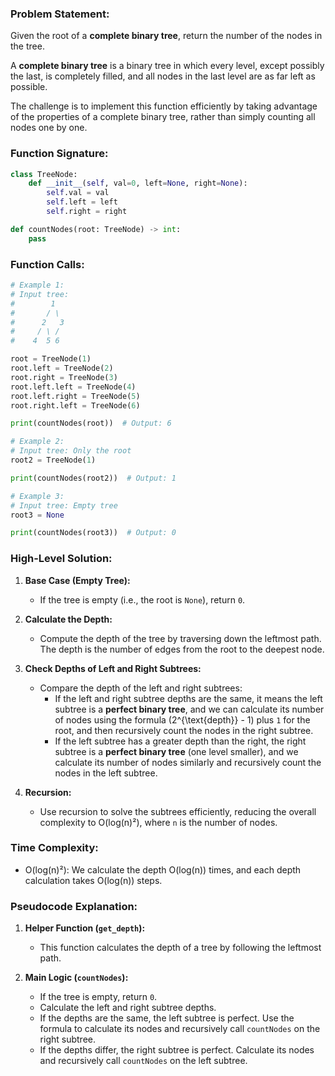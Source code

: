 ### Problem Statement:
Given the root of a **complete binary tree**, return the number of the nodes in the tree.

A **complete binary tree** is a binary tree in which every level, except possibly the last, is completely filled, and all nodes in the last level are as far left as possible.

The challenge is to implement this function efficiently by taking advantage of the properties of a complete binary tree, rather than simply counting all nodes one by one.

### Function Signature:
```python
class TreeNode:
    def __init__(self, val=0, left=None, right=None):
        self.val = val
        self.left = left
        self.right = right

def countNodes(root: TreeNode) -> int:
    pass
```

### Function Calls:
```python
# Example 1:
# Input tree:
#        1
#       / \
#      2   3
#     / \ / 
#    4  5 6  

root = TreeNode(1)
root.left = TreeNode(2)
root.right = TreeNode(3)
root.left.left = TreeNode(4)
root.left.right = TreeNode(5)
root.right.left = TreeNode(6)

print(countNodes(root))  # Output: 6

# Example 2:
# Input tree: Only the root
root2 = TreeNode(1)

print(countNodes(root2))  # Output: 1

# Example 3:
# Input tree: Empty tree
root3 = None

print(countNodes(root3))  # Output: 0
```

### High-Level Solution:

1. **Base Case (Empty Tree):**
   - If the tree is empty (i.e., the root is `None`), return `0`.

2. **Calculate the Depth:**
   - Compute the depth of the tree by traversing down the leftmost path. The depth is the number of edges from the root to the deepest node.
   
3. **Check Depths of Left and Right Subtrees:**
   - Compare the depth of the left and right subtrees:
     - If the left and right subtree depths are the same, it means the left subtree is a **perfect binary tree**, and we can calculate its number of nodes using the formula \(2^{\text{depth}} - 1\) plus `1` for the root, and then recursively count the nodes in the right subtree.
     - If the left subtree has a greater depth than the right, the right subtree is a **perfect binary tree** (one level smaller), and we calculate its number of nodes similarly and recursively count the nodes in the left subtree.

4. **Recursion:**
   - Use recursion to solve the subtrees efficiently, reducing the overall complexity to O(log(n)²), where `n` is the number of nodes.

### Time Complexity:
- O(log(n)²): We calculate the depth O(log(n)) times, and each depth calculation takes O(log(n)) steps.

### Pseudocode Explanation:
1. **Helper Function (`get_depth`):**
   - This function calculates the depth of a tree by following the leftmost path.
   
2. **Main Logic (`countNodes`):**
   - If the tree is empty, return `0`.
   - Calculate the left and right subtree depths.
   - If the depths are the same, the left subtree is perfect. Use the formula to calculate its nodes and recursively call `countNodes` on the right subtree.
   - If the depths differ, the right subtree is perfect. Calculate its nodes and recursively call `countNodes` on the left subtree.